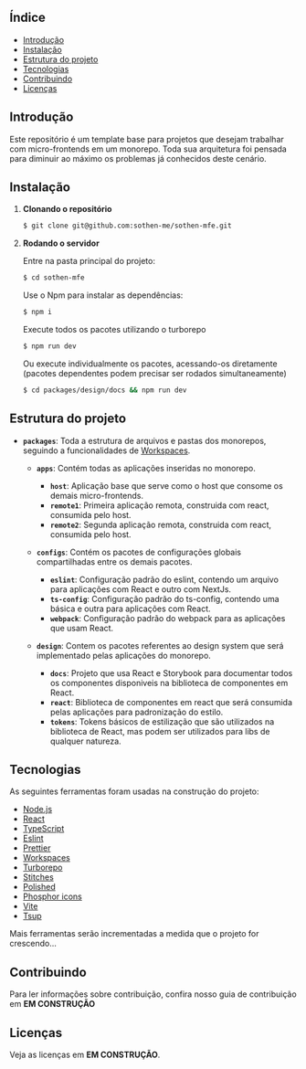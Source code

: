 ## Índice
- [Introdução](#introdução)
- [Instalação](#instalacao)
- [Estrutura do projeto](#estrutura-do-projeto)
- [Tecnologias](#tecnologias)
- [Contribuindo](#contribuindo)
- [Licenças](#licenças)

## Introdução
 
 Este repositório é um template base para projetos que desejam trabalhar com micro-frontends em um monorepo. Toda sua arquitetura foi pensada para diminuir ao máximo os problemas já conhecidos deste cenário.

## Instalação

1. **Clonando o repositório**

	```sh
	$ git clone git@github.com:sothen-me/sothen-mfe.git
	```

2. **Rodando o servidor**

	Entre na pasta principal do projeto:

	```sh
	$ cd sothen-mfe
	```

	Use o Npm para instalar as dependências:

	```sh
	$ npm i
	```

	Execute todos os pacotes utilizando o turborepo

	```sh
	$ npm run dev
	```

	Ou execute individualmente os pacotes, acessando-os diretamente
  (pacotes dependentes podem precisar ser rodados simultaneamente)

	```sh
	$ cd packages/design/docs && npm run dev
	```

## Estrutura do projeto

- **`packages`**: Toda a estrutura de arquivos e pastas dos monorepos,
seguindo a funcionalidades de [Workspaces](https://yarnpkg.com/lang/en/docs/workspaces/).

  - **`apps`**: Contém todas as aplicações inseridas no monorepo.
  	- **`host`**: Aplicação base que serve como o host que consome os demais micro-frontends.
  	- **`remote1`**: Primeira aplicação remota, construida com react, consumida pelo host.
  	- **`remote2`**: Segunda aplicação remota, construida com react, consumida pelo host.

  - **`configs`**: Contém os pacotes de configurações globais compartilhadas entre os demais pacotes.
  	- **`eslint`**: Configuração padrão do eslint, contendo um arquivo para aplicações com React e outro com NextJs.
  	- **`ts-config`**: Configuração padrão do ts-config, contendo uma básica e outra para aplicações com React.
  	- **`webpack`**: Configuração padrão do webpack para as aplicações que usam React.

  - **`design`**: Contem os pacotes referentes ao design system que será implementado pelas aplicações do monorepo.
  	- **`docs`**: Projeto que usa React e Storybook para documentar todos os componentes disponiveis na biblioteca de componentes em React.
  	- **`react`**: Biblioteca de componentes em react que será consumida pelas aplicações para padronização do estilo.
  	- **`tokens`**: Tokens básicos de estilização que são utilizados na biblioteca de React, mas podem ser utilizados para libs de qualquer natureza.

## Tecnologias

As seguintes ferramentas foram usadas na construção do projeto:
- [Node.js](https://nodejs.org/en/)
- [React](https://pt-br.reactjs.org/)
- [TypeScript](https://www.typescriptlang.org/)
- [Eslint](https://eslint.org/)
- [Prettier](https://prettier.io/)
- [Workspaces](https://docs.npmjs.com/cli/v7/using-npm/workspaces)
- [Turborepo](https://turbo.build/repo)
- [Stitches](https://stitches.dev/)
- [Polished](https://polished.js.org/)
- [Phosphor icons](https://phosphoricons.com/)
- [Vite](https://vitejs.dev/)
- [Tsup](https://tsup.egoist.dev/)

Mais ferramentas serão incrementadas a medida que o projeto for crescendo...

## Contribuindo

Para ler informações sobre contribuição, confira nosso guia
de contribuição em **EM CONSTRUÇÃO**

## Licenças

Veja as licenças em **EM CONSTRUÇÃO**.

